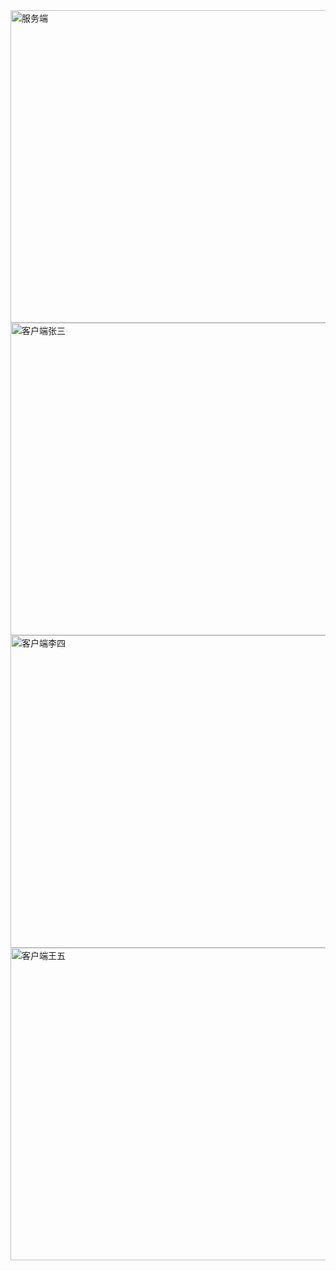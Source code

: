 <img src="https://github.com/niezhiliang/springbootwebsocket/blob/master/pic/service_one.png" width = "600" height = "500" alt="服务端" align=center />

<img src="https://github.com/niezhiliang/springbootwebsocket/blob/master/pic/clien_zs.png" width = "600" height = "500" alt="客户端张三" align=center />

<img src="https://github.com/niezhiliang/springbootwebsocket/blob/master/pic/clien_ls.png" width = "600" height = "500" alt="客户端李四" align=center />

<img src="https://github.com/niezhiliang/springbootwebsocket/blob/master/pic/clien_ww.png" width = "600" height = "500" alt="客户端王五" align=center />